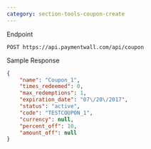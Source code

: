 ```yaml
---
category: section-tools-coupon-create
---
```


Endpoint

```
POST https://api.paymentwall.com/api/coupon
```

Sample Response

```json
{
	"name": "Coupon_1",
	"times_redeemed": 0,
	"max_redemptions": 1,
	"expiration_date": "07\/20\/2017",
	"status": "active",
	"code": "TESTCOUPON_1",
	"currency": null,
	"percent_off": 10,
	"amount_off": null
}
```